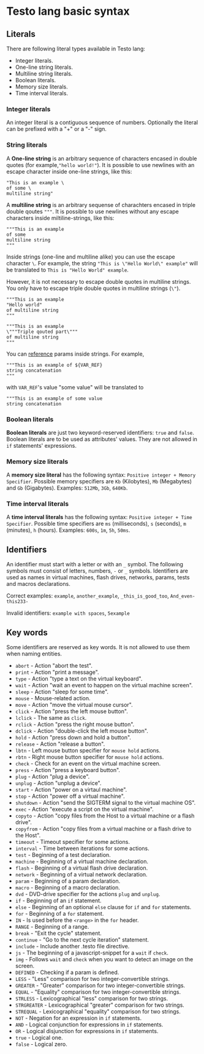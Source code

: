 # Testo lang basic syntax

## Literals

There are following literal types available in Testo lang:

-   Integer literals.
-   One-line string literals.
-   Multiline string literals.
-   Boolean literals.
-   Memory size literals.
-   Time interval literals.

### Integer literals

An integer literal is a contiguous sequence of numbers. Optionally the literal can be prefixed with a "+" or a "-" sign.

### String literals

A **One-line string** is an arbitrary sequence of characters encased in double quotes (for example,`"hello world!"`). It is possible to use newlines with an escape character inside one-line strings, like this:

```testo
"This is an example \
of some \
multiline string"
```
A **multiline string** is an arbitrary sequense of charachters encased in triple double qoutes `"""`. It is possible to use newlines without any escape characters inside miltiline-strings, like this:

```testo
"""This is an example
of some
multiline string
"""
```

Inside strings (one-line and multiline alike) you can use the escape character `\`. For example, the string `"This is \"Hello World\" example"` will be translated to `This is "Hello World" example`.

However, it is not necessary to escape double quotes in multiline strings. You only have to escape triple double quotes in multiline strings (`\"`).

```testo
"""This is an example
"Hello world"
of multiline string
"""

"""This is an example
\"""Triple qouted part\"""
of multiline string
"""
```

You can [reference](param) params inside strings. For example,

```testo
"""This is an example of ${VAR_REF}
string concatenation
"""
```

with `VAR_REF`'s value "some value" will be translated to

```testo
"""This is an example of some value
string concatenation
```

### Boolean literals

**Boolean literals** are just two keyword-reserved identifiers: `true` and `false`. Boolean literals are to be used as attributes' values. They are not allowed in `if` statements' expressions.

### Memory size literals

A **memory size literal** has the following syntax: `Positive integer + Memory Specifier`. Possible memory specifiers are `Kb` (Kilobytes), `Mb` (Megabytes) and `Gb` (Gigabytes). Examples: `512Mb`, `3Gb`, `640Kb`.

### Time interval literals

A **time interval literals** has the following syntax: `Positive integer + Time Specifier`. Possible time specifiers are `ms` (milliseconds), `s` (seconds), `m` (minutes), `h` (hours). Examples: `600s`, `1m`, `5h`, `50ms`.

## Identifiers

An identifier must start with a letter or with an `_` symbol. The following symbols must consist of letters, numbers, `-` or `_` symbols. Identifiers are used as names in virtual machines, flash drives, networks, params, tests and macros declarations.

Correct examples: `example`, `another_example`, `_this_is_good_too`,
`And_even-this233-`

Invalid identifiers: `example with spaces`, `5example`

## Key words

Some identifiers are reserved as key words. It is not allowed to use them when naming entities.

- `abort` - Action "abort the test".
- `print` - Action "print a message".
- `type` - Action "type a text on the virtual keyboard".
- `wait` - Action "wait an event to happen on the virtual machine screen".
- `sleep` - Action "sleep for some time".
- `mouse` - Mouse-related action.
- `move` - Action "move the virtual mouse cursor".
- `click` - Action "press the left mouse button".
- `lclick` - The same as `click`.
- `rclick` - Action "press the right mouse button".
- `dclick` - Action "double-click the left mouse button".
- `hold` - Action "press down and hold a button".
- `release` - Action "release a button".
- `lbtn` - Left mouse button specifier for `mouse hold` actions.
- `rbtn` - Right mouse button specifier for `mouse hold` actions.
- `check` - Check for an event on the virtual machine screen.
- `press` - Action "press a keyboard button".
- `plug` - Action "plug a device".
- `unplug` - Action "unplug a device".
- `start` - Action "power on a virtaul machine".
- `stop` - Action "power off a virtual machine".
- `shutdown` - Action "send the SIGTERM signal to the virtual machine OS".
- `exec` - Action "execute a script on the virtual machine".
- `copyto` - Action "copy files from the Host to a virtual machine or a flash drive".
- `copyfrom` - Action "copy files from a virtual machine or a flash drive to the Host".
- `timeout` - Timeout specifier for some actions.
- `interval` - Time between iterations for some actions.
- `test` - Beginning of a test declaration.
- `machine` - Beginning of a virtual machine declaration.
- `flash` - Beginning of a virtual flash drive declaration.
- `network` - Beginning of a virtual network declaration.
- `param` - Beginning of a param declaration.
- `macro` - Beginning of a macro declaration.
- `dvd` - DVD-drive specifier for the actions `plug` and `unplug`.
- `if` - Beginning of an `if` statement.
- `else` - Beginning of an optional `else` clause for `if` and `for` statements.
- `for` - Beginning of a `for` statement.
- `IN` - Is used before the `<range>` in the `for` header.
- `RANGE` - Beginning of a range.
- `break` - "Exit the cycle" statement.
- `continue` - "Go to the next cycle iteration" statement.
- `include` - Include another .testo file directive.
- `js` - The beginning of a javascript-snippet for a `wait` if `check`.
- `img` - Follows `wait` and `check` when you want to detect an image on the screen.
- `DEFINED` - Checking if a param is defined.
- `LESS` - "Less" comparison for two integer-convertible strings.
- `GREATER` - "Greater" comparison for two integer-convertible strings.
- `EQUAL` - "Equality" comparison for two integer-convertible strings.
- `STRLESS` - Lexicographical "less" comparison for two strings.
- `STRGREATER` - Lexicographical "greater" comparison for two strings.
- `STREQUAL` - Lexicographical "equality" comparison for two strings.
- `NOT` - Negation for an expression in `if` statements.
- `AND` - Logical conjunction for expressions in `if` statements.
- `OR` - Logical disjunction for expressions in `if` statements.
- `true` - Logical one.
- `false` - Logical zero.

